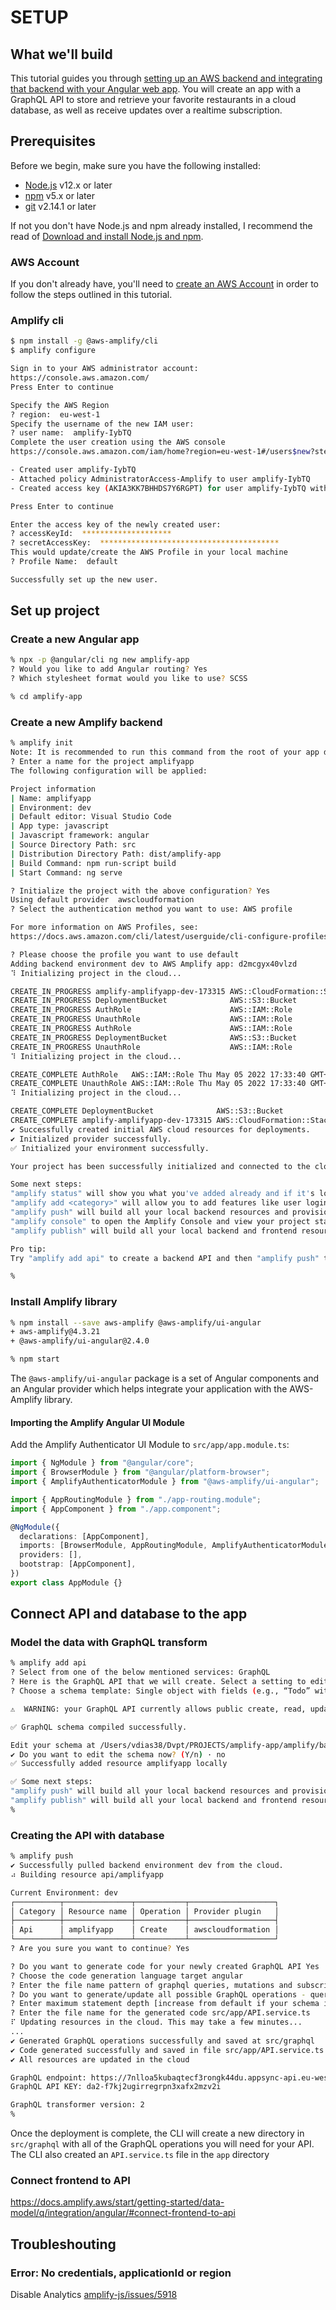 # SETUP

## What we'll build

This tutorial guides you through [setting up an AWS backend and integrating that backend with your Angular web app](https://docs.amplify.aws/start/q/integration/angular/). You will create an app with a GraphQL API to store and retrieve your favorite restaurants in a cloud database, as well as receive updates over a realtime subscription.

## Prerequisites

Before we begin, make sure you have the following installed:

- [Node.js] v12.x or later
- [npm] v5.x or later
- [git] v2.14.1 or later

If not you don't have Node.js and npm already installed, I recommend the read of [Download and install Node.js and npm](https://docs.npmjs.com/downloading-and-installing-node-js-and-npm).

### AWS Account

If you don't already have, you'll need to [create an AWS Account](https://portal.aws.amazon.com/billing/signup) in order to follow the steps outlined in this tutorial.

### Amplify cli

```sh
$ npm install -g @aws-amplify/cli
$ amplify configure

Sign in to your AWS administrator account:
https://console.aws.amazon.com/
Press Enter to continue

Specify the AWS Region
? region:  eu-west-1
Specify the username of the new IAM user:
? user name:  amplify-IybTQ
Complete the user creation using the AWS console
https://console.aws.amazon.com/iam/home?region=eu-west-1#/users$new?step=final&accessKey&userNames=amplify-IybTQ&permissionType=policies&policies=arn:aws:iam::aws:policy%2FAdministratorAccess-Amplify

- Created user amplify-IybTQ
- Attached policy AdministratorAccess-Amplify to user amplify-IybTQ
- Created access key (AKIA3KK7BHHDS7Y6RGPT) for user amplify-IybTQ with Secret Access key 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

Press Enter to continue

Enter the access key of the newly created user:
? accessKeyId:  ********************
? secretAccessKey:  ****************************************
This would update/create the AWS Profile in your local machine
? Profile Name:  default

Successfully set up the new user.
```

## Set up project

### Create a new Angular app

```sh
% npx -p @angular/cli ng new amplify-app
? Would you like to add Angular routing? Yes
? Which stylesheet format would you like to use? SCSS

% cd amplify-app
```

### Create a new Amplify backend

```sh
% amplify init
Note: It is recommended to run this command from the root of your app directory
? Enter a name for the project amplifyapp
The following configuration will be applied:

Project information
| Name: amplifyapp
| Environment: dev
| Default editor: Visual Studio Code
| App type: javascript
| Javascript framework: angular
| Source Directory Path: src
| Distribution Directory Path: dist/amplify-app
| Build Command: npm run-script build
| Start Command: ng serve

? Initialize the project with the above configuration? Yes
Using default provider  awscloudformation
? Select the authentication method you want to use: AWS profile

For more information on AWS Profiles, see:
https://docs.aws.amazon.com/cli/latest/userguide/cli-configure-profiles.html

? Please choose the profile you want to use default
Adding backend environment dev to AWS Amplify app: d2mcgyx40vlzd
⠹ Initializing project in the cloud...

CREATE_IN_PROGRESS amplify-amplifyapp-dev-173315 AWS::CloudFormation::Stack Thu May 05 2022 17:33:17 GMT+0100 (Western European Summer Time) User Initiated
CREATE_IN_PROGRESS DeploymentBucket              AWS::S3::Bucket            Thu May 05 2022 17:33:21 GMT+0100 (Western European Summer Time)
CREATE_IN_PROGRESS AuthRole                      AWS::IAM::Role             Thu May 05 2022 17:33:21 GMT+0100 (Western European Summer Time)
CREATE_IN_PROGRESS UnauthRole                    AWS::IAM::Role             Thu May 05 2022 17:33:21 GMT+0100 (Western European Summer Time)
CREATE_IN_PROGRESS AuthRole                      AWS::IAM::Role             Thu May 05 2022 17:33:22 GMT+0100 (Western European Summer Time) Resource creation Initiated
CREATE_IN_PROGRESS DeploymentBucket              AWS::S3::Bucket            Thu May 05 2022 17:33:22 GMT+0100 (Western European Summer Time) Resource creation Initiated
CREATE_IN_PROGRESS UnauthRole                    AWS::IAM::Role             Thu May 05 2022 17:33:22 GMT+0100 (Western European Summer Time) Resource creation Initiated
⠹ Initializing project in the cloud...

CREATE_COMPLETE AuthRole   AWS::IAM::Role Thu May 05 2022 17:33:40 GMT+0100 (Western European Summer Time)
CREATE_COMPLETE UnauthRole AWS::IAM::Role Thu May 05 2022 17:33:40 GMT+0100 (Western European Summer Time)
⠹ Initializing project in the cloud...

CREATE_COMPLETE DeploymentBucket              AWS::S3::Bucket            Thu May 05 2022 17:33:43 GMT+0100 (Western European Summer Time)
CREATE_COMPLETE amplify-amplifyapp-dev-173315 AWS::CloudFormation::Stack Thu May 05 2022 17:33:46 GMT+0100 (Western European Summer Time)
✔ Successfully created initial AWS cloud resources for deployments.
✔ Initialized provider successfully.
✅ Initialized your environment successfully.

Your project has been successfully initialized and connected to the cloud!

Some next steps:
"amplify status" will show you what you've added already and if it's locally configured or deployed
"amplify add <category>" will allow you to add features like user login or a backend API
"amplify push" will build all your local backend resources and provision it in the cloud
"amplify console" to open the Amplify Console and view your project status
"amplify publish" will build all your local backend and frontend resources (if you have hosting category added) and provision it in the cloud

Pro tip:
Try "amplify add api" to create a backend API and then "amplify push" to deploy everything

%
```

### Install Amplify library

```sh
% npm install --save aws-amplify @aws-amplify/ui-angular
+ aws-amplify@4.3.21
+ @aws-amplify/ui-angular@2.4.0

% npm start
```

The `@aws-amplify/ui-angular` package is a set of Angular components and an Angular provider which helps integrate your application with the AWS-Amplify library.

#### Importing the Amplify Angular UI Module

Add the Amplify Authenticator UI Module to `src/app/app.module.ts`:

```ts
import { NgModule } from "@angular/core";
import { BrowserModule } from "@angular/platform-browser";
import { AmplifyAuthenticatorModule } from "@aws-amplify/ui-angular";

import { AppRoutingModule } from "./app-routing.module";
import { AppComponent } from "./app.component";

@NgModule({
  declarations: [AppComponent],
  imports: [BrowserModule, AppRoutingModule, AmplifyAuthenticatorModule],
  providers: [],
  bootstrap: [AppComponent],
})
export class AppModule {}
```

## Connect API and database to the app

### Model the data with GraphQL transform

```sh
% amplify add api
? Select from one of the below mentioned services: GraphQL
? Here is the GraphQL API that we will create. Select a setting to edit or continue Continue
? Choose a schema template: Single object with fields (e.g., “Todo” with ID, name, description)

⚠️  WARNING: your GraphQL API currently allows public create, read, update, and delete access to all models via an API Key. To configure PRODUCTION-READY authorization rules, review: https://docs.amplify.aws/cli/graphql/authorization-rules

✅ GraphQL schema compiled successfully.

Edit your schema at /Users/vdias38/Dvpt/PROJECTS/amplify-app/amplify/backend/api/amplifyapp/schema.graphql or place .graphql files in a directory at /Users/vdias38/Dvpt/PROJECTS/amplify-app/amplify/backend/api/amplifyapp/schema
✔ Do you want to edit the schema now? (Y/n) · no
✅ Successfully added resource amplifyapp locally

✅ Some next steps:
"amplify push" will build all your local backend resources and provision it in the cloud
"amplify publish" will build all your local backend and frontend resources (if you have hosting category added) and provision it in the cloud
%
```

### Creating the API with database

```sh
% amplify push
✔ Successfully pulled backend environment dev from the cloud.
⠴ Building resource api/amplifyapp

Current Environment: dev
┌──────────┬───────────────┬───────────┬───────────────────┐
│ Category │ Resource name │ Operation │ Provider plugin   │
├──────────┼───────────────┼───────────┼───────────────────┤
│ Api      │ amplifyapp    │ Create    │ awscloudformation │
└──────────┴───────────────┴───────────┴───────────────────┘
? Are you sure you want to continue? Yes

? Do you want to generate code for your newly created GraphQL API Yes
? Choose the code generation language target angular
? Enter the file name pattern of graphql queries, mutations and subscriptions src/graphql/**/*.graphql
? Do you want to generate/update all possible GraphQL operations - queries, mutations and subscriptions Yes
? Enter maximum statement depth [increase from default if your schema is deeply nested] 2
? Enter the file name for the generated code src/app/API.service.ts
⠏ Updating resources in the cloud. This may take a few minutes...
...
✔ Generated GraphQL operations successfully and saved at src/graphql
✔ Code generated successfully and saved in file src/app/API.service.ts
✔ All resources are updated in the cloud

GraphQL endpoint: https://7nlloa5kubaqtecf3rongk44du.appsync-api.eu-west-1.amazonaws.com/graphql
GraphQL API KEY: da2-f7kj2ugirregrpn3xafx2mzv2i

GraphQL transformer version: 2
%
```

Once the deployment is complete, the CLI will create a new directory in `src/graphql` with all of the GraphQL operations you will need for your API. The CLI also created an `API.service.ts` file in the `app` directory

### Connect frontend to API

https://docs.amplify.aws/start/getting-started/data-model/q/integration/angular/#connect-frontend-to-api

[node.js]: https://nodejs.org/en/
[npm]: https://www.npmjs.com/
[git]: https://git-scm.com/

## Troubleshouting

### Error: No credentials, applicationId or region

Disable Analytics [amplify-js/issues/5918](https://github.com/aws-amplify/amplify-js/issues/5918)
